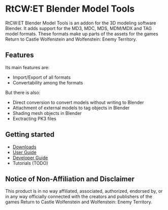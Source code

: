 # RtCW:ET Blender Model Tools

RtCW:ET Blender Model Tools is an addon for the 3D modeling software Blender. It adds support for the MD3, MDC, MDS, MDM/MDX and TAG model formats. These formats make up parts of the assets for the games Return to Castle Wolfenstein and Wolfenstein: Enemy Territory.

## Features

Its main features are:

- Import/Export of all formats
- Convertability among the formats

But there is also:

- Direct conversion to convert models without writing to Blender
- Attachment of external models to tag objects in Blender
- Shading mesh objects in Blender
- Exctracting PK3 files

## Getting started

- [Downloads](https://mino-git.github.io/rtcw-wet-blender-model-tools/downloads.html)
- [User Guide](https://mino-git.github.io/rtcw-wet-blender-model-tools/user_guide.html)
- [Developer Guide](https://mino-git.github.io/rtcw-wet-blender-model-tools/developer_guide.html)
- Tutorials (TODO)

## Notice of Non-Affiliation and Disclaimer

This product is in no way affiliated, associated, authorized, endorsed by, or in any way officially connected with the creators and publishers of the games Return to Castle Wolfenstein and Wolfenstein: Enemy Territory.
